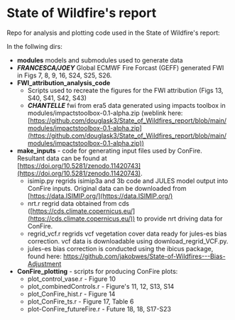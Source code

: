 # State of Wildfire's report

Repo for analysis and plotting code used in the State of Wildfire's report:

In the follwing dirs:
* **modules** models and submodules used to generate data
*  ***FRANCESCA/JOEY*** Global ECMWF Fire Forcast (GEFF) generated FWI in Figs 7, 8, 9, 16, S24, S25, S26.
* **FWI_attribution_analysis_code**
  * Scripts used to recreate the figures for the FWI attribution (Figs 13, S40, S41, S42, S43)
  * ***CHANTELLE*** fwi from era5 data generated using impacts toolbox in modules/impactstoolbox-0.1-alpha.zip (weblink here: [https://github.com/douglask3/State_of_Wildfires_report/blob/main/modules/impactstoolbox-0.1-alpha.zip](https://github.com/douglask3/State_of_Wildfires_report/blob/main/modules/impactstoolbox-0.1-alpha.zip))
* **make_inputs** - code for generating input files used by ConFire. Resultant data can be found at [https://doi.org/10.5281/zenodo.11420743](https://doi.org/10.5281/zenodo.11420743).
  * isimip.py regrids isimip3a and 3b code and JULES model output into ConFire inputs. Original data can be downloaded from [https://data.ISIMIP.org/](https://data.ISIMIP.org/)
  * nrt.r regrid data obtained from cds ([https://cds.climate.copernicus.eu/](https://cds.climate.copernicus.eu/)) to provide nrt driving data for ConFire.
  * regrid_vcf.r regrids vcf vegetation cover data ready for jules-es bias correction. vcf data is downloadable using download_regrid_VCF.py.
  * jules-es bias correction is conducted using the ibicus package, found here: https://github.com/jakobwes/State-of-Wildfires---Bias-Adjustment
* **ConFire_plotting** - scripts for producing ConFire plots:
    * plot_control_vase.r - Figure 10
    * plot_combinedControls.r - Figure's 11, 12, S13, S14
    * plot_ConFire_hist.r - Figure 14
    * plot_ConFire_ts.r - Figure 17, Table 6
    * plot-ConFire_futureFire.r - Future 18, 18, S17-S23

